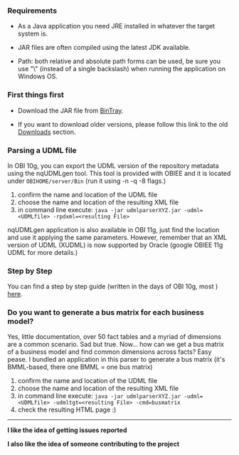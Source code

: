 ### Requirements ###

  * As a Java application you need JRE installed in whatever the target system is.

  * JAR files are often compiled using the latest JDK available.

  * Path: both relative and absolute path forms can be used, be sure you use "\\" (instead of a single backslash) when running the application on Windows OS.


### First things first ###

  * Download the JAR file from [BinTray](https://bintray.com/danielgalassi/oracle-bi-utilities/analytics-validator-service/view).

  * If you want to download older versions, please follow this link to the old [Downloads](https://code.google.com/p/udmlparser/downloads/list) section.


### Parsing a UDML file ###

In OBI 10g, you can export the UDML version of the repository metadata using the nqUDMLgen tool. This tool is provided with OBIEE and it is located under `OBIHOME/server/Bin` (run it using -n -q -8 flags.)


  1. confirm the name and location of the UDML file
  1. choose the name and location of the resulting XML file
  1. in command line execute: `java -jar udmlparserXYZ.jar -udml=<UDMLfile> -rpdxml=<resulting File>`


nqUDMLgen application is also available in OBI 11g, just find the location and use it applying the same parameters. However, remember that an XML version of UDML (XUDML) is now supported by Oracle (google OBIEE 11g UDML for more details.)


### Step by Step ###

You can find a step by step guide (written in the days of OBI 10g, most ) [here](http://it.toolbox.com/wiki/index.php/Oracle_BI_EE_-_Encoding_Repository_metadata_in_XML).


### Do you want to generate a bus matrix for each business model? ###

Yes, little documentation, over 50 fact tables and a myriad of dimensions are a common scenario. Sad but true. Now... how can we get a bus matrix of a business model and find common dimensions across facts? Easy pease. I bundled an application in this parser to generate a bus matrix (it's BMML-based, there one BMML = one bus matrix)


  1. confirm the name and location of the UDML file
  1. choose the name and location of the resulting XML file
  1. in command line execute: `java -jar udmlparserXYZ.jar -udml=<UDMLfile> -udmltgt=<resulting File> -cmd=busmatrix`
  1. check the resulting HTML page :)




---

**I like the idea of getting issues reported**

**I also like the idea of someone contributing to the project**
